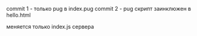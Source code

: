 commit 1 - только pug в index.pug
commit 2 - pug скрипт заинклюжен в hello.html

меняется только index.js сервера
